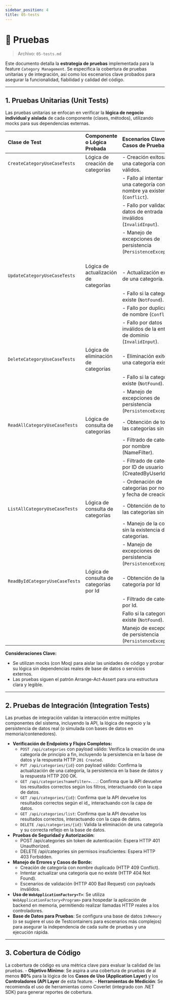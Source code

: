 ```yaml
---
sidebar_position: 4
title: 05-tests
---
```


# 🧪 Pruebas

> Archivo: `05-tests.md`

Este documento detalla la **estrategia de pruebas** implementada para la feature `Category Management`. Se especifica la cobertura de pruebas unitarias y de integración, así como los escenarios clave probados para asegurar la funcionalidad, fiabilidad y calidad del código.

---
## 1. Pruebas Unitarias (Unit Tests)

Las pruebas unitarias se enfocan en verificar la **lógica de negocio individual y aislada** de cada componente (clases, métodos), utilizando mocks para sus dependencias externas.

| Clase de Test                         | Componente o Lógica Probada         | Escenarios Clave / Casos de Prueba                         |
| :------------------------------------ | :---------------------------------- | :--------------------------------------------------------- |
| `CreateCategoryUseCaseTests`          | Lógica de creación de categorías    | - Creación exitosa de una categoría con datos válidos.       |
|                                       |                                     | - Fallo al intentar crear una categoría con un nombre ya existente (`Conflict`).  |
|                                       |                                     | - Fallo por validación de datos de entrada inválidos (`InvalidInput`).  |
|                                       |                                     | - Manejo de excepciones de persistencia (`PersistenceException`).  |
| `UpdateCategoryUseCaseTests`          | Lógica de actualización de categorías | - Actualización exitosa de una categoría.|
|                                       |                                     | - Fallo si la categoría no existe (`NotFound`).|
|                                       |                                     | - Fallo por duplicación de nombre (`Conflict`).|
|                                       |                                     | - Fallo por datos inválidos de la entidad de dominio (`InvalidInput`).|
| `DeleteCategoryUseCaseTests`          | Lógica de eliminación de categorías | - Eliminación exitosa de una categoría existente. |
|                                       |                                     | - Fallo si la categoría no existe (`NotFound`). |
|                                       |                                     | - Manejo de excepciones de persistencia (`PersistenceException`).  |
| `ReadAllCategoryUseCaseTests`         | Lógica de consulta de categorías | - Obtención de todas las categorías sin filtros|
|                                       |                                     | - Filtrado de categorías por nombre (NameFilter).|
|                                       |                                     | - Filtrado de categorías por ID de usuario (CreatedByUserIdFilter). |
|                                       |                                     | - Ordenación de categorías por nombre y fecha de creación. |
|  `ListAllCategoryUseCaseTests`        | Lógica de consulta de categorías  | - Obtención de todas las categorías sin filtros |
|                                       |                                     | - Manejo de la consulta sin la existencia de categorias. |
|                                       |                                     | - Manejo de excepciones de persistencia (`PersistenceException`). |
|  `ReadByIdCategoryUseCaseTests`       | Lógica de consulta de categorías por Id | - Obtención de la categoría por Id |
|                                       |                                     | - Filtrado de categorías por Id.|
|                                      |                                      | Fallo si la categoría no existe (`NotFound`). |
|                                      |                                     | Manejo de excepciones de persistencia (`PersistenceException`). |

**Consideraciones Clave:**
* Se utilizan mocks (con Moq) para aislar las unidades de código y probar su lógica sin dependencias reales de base de datos o servicios externos.
* Las pruebas siguen el patrón Arrange-Act-Assert para una estructura clara y legible.

---

## 2. Pruebas de Integración (Integration Tests)
Las pruebas de integración validan la interacción entre múltiples componentes del sistema, incluyendo la API, la lógica de negocio y la persistencia de datos real (o simulada con bases de datos en memoria/contenedores).

* **Verificación de Endpoints y Flujos Completos:**
    * `POST /api/categories` con payload válido: Verifica la creación de una categoría de principio a fin, incluyendo la persistencia en la base de datos y la respuesta HTTP `201 Created`.
    * `PUT /api/categories/{id}` con payload válido: Confirma la actualización de una categoría, la persistencia en la base de datos y la respuesta HTTP 200 OK.
    * `GET /api/categories?nameFilter=...`: Confirma que la API devuelve los resultados correctos según los filtros, interactuando con la capa de datos.
    * `GET /api/categories/{id}`: Confirma que la API devuelve los resultados correctos según el id,, interactuando con la capa de datos.
    * `GET /api/categories/list`: Confirma que la API devuelve los resultados correctos, interactuando con la capa de datos.
    * `DELETE /api/categories/{id}`: Valida la eliminación de una categoría y su correcta reflejo en la base de datos.
* **Pruebas de Seguridad y Autorización:**
    * POST /api/categories sin token de autenticación: Espera HTTP 401 Unauthorized.
    * DELETE /api/categories sin permisos insuficientes: Espera HTTP 403 Forbidden.
* **Manejo de Errores y Casos de Borde:**
    *  Creación de categoría con nombre duplicado (HTTP 409 Conflict).
    * Intentar actualizar una categoría que no existe (HTTP 404 Not Found).
    * Escenarios de validación (HTTP 400 Bad Request) con payloads inválidos.
* **Uso de `WebApplicationFactory<T>`**: Se utiliza `WebApplicationFactory<Program>` para hospedar la aplicación de backend en memoria, permitiendo realizar llamadas HTTP reales a los controladores.
* **Base de Datos para Pruebas**: Se configura una base de datos `InMemory` (o se sugiere el uso de Testcontainers para escenarios más complejos) para asegurar la independencia de cada suite de pruebas y una ejecución rápida.

---
## 3. Cobertura de Código
La cobertura de código es una métrica clave para evaluar la calidad de las pruebas.
    - **Objetivo Mínimo**: Se aspira a una cobertura de pruebas de al menos **80%** para la lógica de los **Casos de Uso (Application Layer)** y los **Controladores (API Layer** de esta feature.
    - **Herramientas de Medición**: Se recomienda el uso de herramientas como Coverlet (integrado con .NET SDK) para generar reportes de cobertura.
